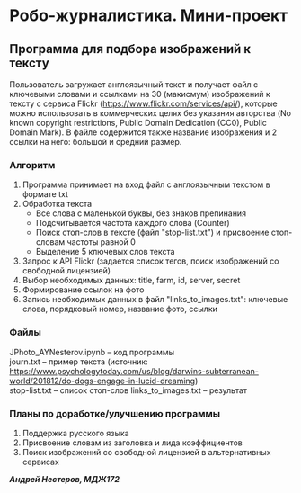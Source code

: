 # Робо-журналистика. Мини-проект

## Программа для подбора изображений к тексту

Пользователь загружает англоязычный текст и получает файл с ключевыми словами и ссылками на 30 (макисмум) изображений к тексту с сервиса Flickr (https://www.flickr.com/services/api/), которые можно использовать в коммерческих целях без указания авторства (No known copyright restrictions, Public Domain Dedication (CC0), Public Domain Mark). В файле содержится также название изображения и 2 ссылки на него: большой и средний размер.

### Алгоритм

1. Программа принимает на вход файл с англоязычным текстом в формате txt
2. Обработка текста
    + Все слова с маленькой буквы, без знаков препинания
    + Подсчитывается частота каждого слова (Counter)
    + Поиск стоп-слов в тексте (файл "stop-list.txt") и присвоение стоп-словам частоты равной 0
    + Выделение 5 ключевых слов текста
3. Запрос к API Flickr (задается список тегов, поиск изображений со свободной лицензией)
4. Выбор необходимых данных: title, farm, id, server, secret
5. Формирование ссылок на фото
6. Запись необходимых данных в файл "links_to_images.txt": ключевые слова, порядковый номер, название фото, ссылки

### Файлы

JPhoto_AYNesterov.ipynb – код программы <br>
journ.txt – пример текста (источник: https://www.psychologytoday.com/us/blog/darwins-subterranean-world/201812/do-dogs-engage-in-lucid-dreaming)<br>
stop-list.txt – список стоп-слов
links_to_images.txt – результат

### Планы по доработке/улучшению программы

1. Поддержка русского языка
2. Присвоение словам из заголовка и лида коэффициентов
3. Поиск изображений со свободной лицензией в альтернативных сервисах

<b><i>Андрей Нестеров, МДЖ172</i></b>
